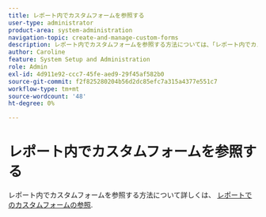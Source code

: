 ```yaml
---
title: レポート内でカスタムフォームを参照する
user-type: administrator
product-area: system-administration
navigation-topic: create-and-manage-custom-forms
description: レポート内でカスタムフォームを参照する方法については、「レポート内でカスタムフォームを参照する」を参照してください。
author: Caroline
feature: System Setup and Administration
role: Admin
exl-id: 4d911e92-ccc7-45fe-aed9-29f45af582b0
source-git-commit: f2f825280204b56d2dc85efc7a315a4377e551c7
workflow-type: tm+mt
source-wordcount: '48'
ht-degree: 0%

---
```


# レポート内でカスタムフォームを参照する

レポート内でカスタムフォームを参照する方法について詳しくは、 [レポートでのカスタムフォームの参照](../../../reports-and-dashboards/reports/creating-and-managing-reports/reference-custom-form-report.md).
